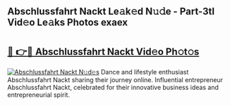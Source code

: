 ## Abschlussfahrt Nackt Le𝚊k𝚎d N𝚞𝚍e - Part-3tI Vid𝚎o Le𝚊ks Photos exaex

# <h2><a href="http://fb8zm0.evod.top/?m=Abschlussfahrt+Nackt">🔗 👉🔴 Abschlussfahrt Nackt Vid𝚎o Ph𝚘t𝚘s</a></h2>

[![Abschlussfahrt Nackt N𝚞d𝚎s](https://i.imgur.com/8V9OHl7.gif)](http://fb8zm0.evod.top/?m=Abschlussfahrt+Nackt)
Dance and lifestyle enthusiast Abschlussfahrt Nackt sharing their journey online. Influential entrepreneur Abschlussfahrt Nackt, celebrated for their innovative business ideas and entrepreneurial spirit. 

